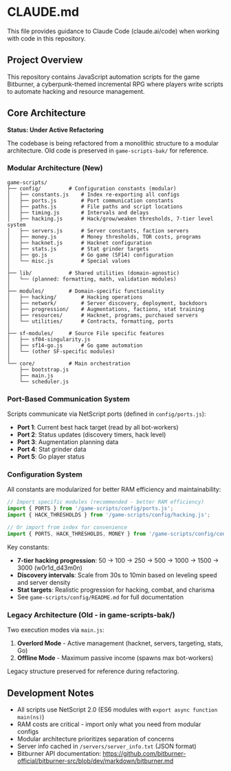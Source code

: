 # CLAUDE.md

This file provides guidance to Claude Code (claude.ai/code) when working with code in this repository.

## Project Overview

This repository contains JavaScript automation scripts for the game Bitburner, a cyberpunk-themed incremental RPG where players write scripts to automate hacking and resource management.

## Core Architecture

**Status: Under Active Refactoring**

The codebase is being refactored from a monolithic structure to a modular architecture. Old code is preserved in `game-scripts-bak/` for reference.

### Modular Architecture (New)

```
game-scripts/
├── config/         # Configuration constants (modular)
│   ├── constants.js    # Index re-exporting all configs
│   ├── ports.js        # Port communication constants
│   ├── paths.js        # File paths and script locations
│   ├── timing.js       # Intervals and delays
│   ├── hacking.js      # Hack/grow/weaken thresholds, 7-tier level system
│   ├── servers.js      # Server constants, faction servers
│   ├── money.js        # Money thresholds, TOR costs, programs
│   ├── hacknet.js      # Hacknet configuration
│   ├── stats.js        # Stat grinder targets
│   ├── go.js           # Go game (SF14) configuration
│   └── misc.js         # Special values
│
├── lib/            # Shared utilities (domain-agnostic)
│   └── (planned: formatting, math, validation modules)
│
├── modules/        # Domain-specific functionality
│   ├── hacking/        # Hacking operations
│   ├── network/        # Server discovery, deployment, backdoors
│   ├── progression/    # Augmentations, factions, stat training
│   ├── resources/      # Hacknet, programs, purchased servers
│   └── utilities/      # Contracts, formatting, ports
│
├── sf-modules/     # Source File specific features
│   ├── sf04-singularity.js
│   ├── sf14-go.js      # Go game automation
│   └── (other SF-specific modules)
│
└── core/           # Main orchestration
    ├── bootstrap.js
    ├── main.js
    └── scheduler.js
```

### Port-Based Communication System

Scripts communicate via NetScript ports (defined in `config/ports.js`):
- **Port 1**: Current best hack target (read by all bot-workers)
- **Port 2**: Status updates (discovery timers, hack level)
- **Port 3**: Augmentation planning data
- **Port 4**: Stat grinder data
- **Port 5**: Go player status

### Configuration System

All constants are modularized for better RAM efficiency and maintainability:

```javascript
// Import specific modules (recommended - better RAM efficiency)
import { PORTS } from '/game-scripts/config/ports.js';
import { HACK_THRESHOLDS } from '/game-scripts/config/hacking.js';

// Or import from index for convenience
import { PORTS, HACK_THRESHOLDS, MONEY } from '/game-scripts/config/constants.js';
```

Key constants:
- **7-tier hacking progression**: 50 → 100 → 250 → 500 → 1000 → 1500 → 3000 (w0r1d_d43m0n)
- **Discovery intervals**: Scale from 30s to 10min based on leveling speed and server density
- **Stat targets**: Realistic progression for hacking, combat, and charisma
- See `game-scripts/config/README.md` for full documentation

### Legacy Architecture (Old - in game-scripts-bak/)

Two execution modes via `main.js`:
1. **Overlord Mode** - Active management (hacknet, servers, targeting, stats, Go)
2. **Offline Mode** - Maximum passive income (spawns max bot-workers)

Legacy structure preserved for reference during refactoring.

## Development Notes

- All scripts use NetScript 2.0 (ES6 modules with `export async function main(ns)`)
- RAM costs are critical - import only what you need from modular configs
- Modular architecture prioritizes separation of concerns
- Server info cached in `/servers/server_info.txt` (JSON format)
- Bitburner API documentation: https://github.com/bitburner-official/bitburner-src/blob/dev/markdown/bitburner.md
